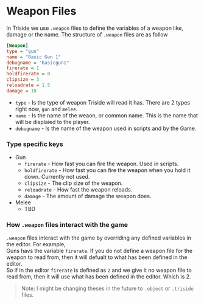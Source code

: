 # Weapon Files 
In Triside we use `.weapon` files to define the variables of a weapon like, damage or the name. The structure of `.weapon` files are as follow
```ini
[Weapon]
type = "gun"
name = "Basic Gun 1"
debugname = "basicgun1"
firerate = 1
holdfirerate = 0
clipsize = 3
reloadrate = 1.5
damage = 10
```

- `type` - Is the type of weapon Triside will read it has. There are 2 types right now, `gun` and `melee`.
- `name` - Is the name of the weaon, or common name. This is the name that will be displaied to the player.
- `debugname` - Is the name of the weapon used in scripts and by the Game.

### Type specific keys
- Gun
  - `firerate` - How fast you can fire the weapon. Used in scripts.
  - `holdfirerate` - How fast you can fire the weapon when you hold it down. Currently not used.
  - `clipsize` - The clip size of the weapon.
  - `reloadrate` - How fast the weapon reloads.
  - `damage` - The amount of damage the weapon does.
- Melee
  - TBD

### How `.weapon` files interact with the game
  `.weapon` files interact with the game by overriding any defined variables in the editor. For example,<br>
Guns havs the variable `firerate`. If you do not define a weapon file for the weapon to read from, then it will defualt to what has been defined in the editor. <br>So if in the editor `firerate` is defined as `2` and we give it no weapon file to read from, then it will use what has been defined in the editor. Which is 2.
  
> Note: I might be changing theses in the future to `.object` or `.triside` files.
